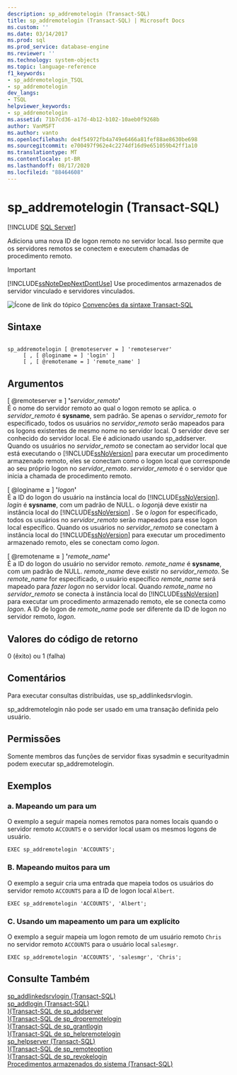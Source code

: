 ```yaml
---
description: sp_addremotelogin (Transact-SQL)
title: sp_addremotelogin (Transact-SQL) | Microsoft Docs
ms.custom: ''
ms.date: 03/14/2017
ms.prod: sql
ms.prod_service: database-engine
ms.reviewer: ''
ms.technology: system-objects
ms.topic: language-reference
f1_keywords:
- sp_addremotelogin_TSQL
- sp_addremotelogin
dev_langs:
- TSQL
helpviewer_keywords:
- sp_addremotelogin
ms.assetid: 71b7cd36-a17d-4b12-b102-10aeb0f9268b
author: VanMSFT
ms.author: vanto
ms.openlocfilehash: de4f54972fb4a749e6466a81fef88ae8630be698
ms.sourcegitcommit: e700497f962e4c2274df16d9e651059b42ff1a10
ms.translationtype: MT
ms.contentlocale: pt-BR
ms.lasthandoff: 08/17/2020
ms.locfileid: "88464608"
---
```

# <a name="sp_addremotelogin-transact-sql"></a>sp_addremotelogin (Transact-SQL)
[!INCLUDE [SQL Server](../../includes/applies-to-version/sqlserver.md)]

  Adiciona uma nova ID de logon remoto no servidor local. Isso permite que os servidores remotos se conectem e executem chamadas de procedimento remoto.  
  
> [!IMPORTANT]  
>  [!INCLUDE[ssNoteDepNextDontUse](../../includes/ssnotedepnextdontuse-md.md)] Use procedimentos armazenados de servidor vinculado e servidores vinculados.  
  
 ![Ícone de link do tópico](../../database-engine/configure-windows/media/topic-link.gif "Ícone de link do tópico") [Convenções da sintaxe Transact-SQL](../../t-sql/language-elements/transact-sql-syntax-conventions-transact-sql.md)  
  
## <a name="syntax"></a>Sintaxe  
  
```  
  
sp_addremotelogin [ @remoteserver = ] 'remoteserver'   
     [ , [ @loginame = ] 'login' ]   
     [ , [ @remotename = ] 'remote_name' ]  
```  
  
## <a name="arguments"></a>Argumentos  
 [ @remoteserver **=** ] **'**_servidor_remoto_**'**  
 É o nome do servidor remoto ao qual o logon remoto se aplica. o *servidor_remoto* é **sysname**, sem padrão. Se apenas o *servidor_remoto* for especificado, todos os usuários no *servidor_remoto* serão mapeados para os logons existentes de mesmo nome no servidor local. O servidor deve ser conhecido do servidor local. Ele é adicionado usando sp_addserver. Quando os usuários no *servidor_remoto* se conectam ao servidor local que está executando o [!INCLUDE[ssNoVersion](../../includes/ssnoversion-md.md)] para executar um procedimento armazenado remoto, eles se conectam como o logon local que corresponde ao seu próprio logon no *servidor_remoto*. *servidor_remoto* é o servidor que inicia a chamada de procedimento remoto.  
  
 [ @loginame **=** ] **'**_logon_**'**  
 É a ID do logon do usuário na instância local do [!INCLUDE[ssNoVersion](../../includes/ssnoversion-md.md)]. *login* é **sysname**, com um padrão de NULL. o *logon*já deve existir na instância local do [!INCLUDE[ssNoVersion](../../includes/ssnoversion-md.md)] . Se o *logon* for especificado, todos os usuários no *servidor_remoto* serão mapeados para esse logon local específico. Quando os usuários no *servidor_remoto* se conectam à instância local do [!INCLUDE[ssNoVersion](../../includes/ssnoversion-md.md)] para executar um procedimento armazenado remoto, eles se conectam como *logon*.  
  
 [ @remotename **=** ] **'**_remote_name_**'**  
 É a ID do logon do usuário no servidor remoto. *remote_name* é **sysname**, com um padrão de NULL. *remote_name* deve existir no *servidor_remoto*. Se *remote_name* for especificado, o usuário específico *remote_name* será mapeado para *fazer logon* no servidor local. Quando *remote_name* no *servidor_remoto* se conecta à instância local do [!INCLUDE[ssNoVersion](../../includes/ssnoversion-md.md)] para executar um procedimento armazenado remoto, ele se conecta como *logon*. A ID de logon de *remote_name* pode ser diferente da ID de logon no servidor remoto, *logon*.  
  
## <a name="return-code-values"></a>Valores do código de retorno  
 0 (êxito) ou 1 (falha)  
  
## <a name="remarks"></a>Comentários  
 Para executar consultas distribuídas, use sp_addlinkedsrvlogin.  
  
 sp_addremotelogin não pode ser usado em uma transação definida pelo usuário.  
  
## <a name="permissions"></a>Permissões  
 Somente membros das funções de servidor fixas sysadmin e securityadmin podem executar sp_addremotelogin.  
  
## <a name="examples"></a>Exemplos  
  
### <a name="a-mapping-one-to-one"></a>a. Mapeando um para um  
 O exemplo a seguir mapeia nomes remotos para nomes locais quando o servidor remoto `ACCOUNTS` e o servidor local usam os mesmos logons de usuário.  
  
```  
EXEC sp_addremotelogin 'ACCOUNTS';  
```  
  
### <a name="b-mapping-many-to-one"></a>B. Mapeando muitos para um  
 O exemplo a seguir cria uma entrada que mapeia todos os usuários do servidor remoto `ACCOUNTS` para a ID de logon local `Albert`.  
  
```  
EXEC sp_addremotelogin 'ACCOUNTS', 'Albert';  
```  
  
### <a name="c-using-explicit-one-to-one-mapping"></a>C. Usando um mapeamento um para um explícito  
 O exemplo a seguir mapeia um logon remoto de um usuário remoto `Chris` no servidor remoto `ACCOUNTS` para o usuário local `salesmgr`.  
  
```  
EXEC sp_addremotelogin 'ACCOUNTS', 'salesmgr', 'Chris';  
```  
  
## <a name="see-also"></a>Consulte Também  
 [sp_addlinkedsrvlogin &#40;Transact-SQL&#41;](../../relational-databases/system-stored-procedures/sp-addlinkedsrvlogin-transact-sql.md)   
 [sp_addlogin &#40;Transact-SQL&#41;](../../relational-databases/system-stored-procedures/sp-addlogin-transact-sql.md)   
 [&#41;&#40;Transact-SQL de sp_addserver ](../../relational-databases/system-stored-procedures/sp-addserver-transact-sql.md)   
 [&#41;&#40;Transact-SQL de sp_dropremotelogin ](../../relational-databases/system-stored-procedures/sp-dropremotelogin-transact-sql.md)   
 [&#41;&#40;Transact-SQL de sp_grantlogin ](../../relational-databases/system-stored-procedures/sp-grantlogin-transact-sql.md)   
 [&#41;&#40;Transact-SQL de sp_helpremotelogin ](../../relational-databases/system-stored-procedures/sp-helpremotelogin-transact-sql.md)   
 [sp_helpserver &#40;Transact-SQL&#41;](../../relational-databases/system-stored-procedures/sp-helpserver-transact-sql.md)   
 [&#41;&#40;Transact-SQL de sp_remoteoption ](../../relational-databases/system-stored-procedures/sp-remoteoption-transact-sql.md)   
 [&#41;&#40;Transact-SQL de sp_revokelogin ](../../relational-databases/system-stored-procedures/sp-revokelogin-transact-sql.md)   
 [Procedimentos armazenados do sistema &#40;Transact-SQL&#41;](../../relational-databases/system-stored-procedures/system-stored-procedures-transact-sql.md)  
  
  
